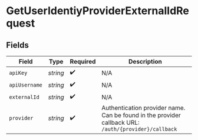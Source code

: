 # GetUserIdentiyProviderExternalIdRequest


## Fields

| Field                                                                                                | Type                                                                                                 | Required                                                                                             | Description                                                                                          |
| ---------------------------------------------------------------------------------------------------- | ---------------------------------------------------------------------------------------------------- | ---------------------------------------------------------------------------------------------------- | ---------------------------------------------------------------------------------------------------- |
| `apiKey`                                                                                             | *string*                                                                                             | :heavy_check_mark:                                                                                   | N/A                                                                                                  |
| `apiUsername`                                                                                        | *string*                                                                                             | :heavy_check_mark:                                                                                   | N/A                                                                                                  |
| `externalId`                                                                                         | *string*                                                                                             | :heavy_check_mark:                                                                                   | N/A                                                                                                  |
| `provider`                                                                                           | *string*                                                                                             | :heavy_check_mark:                                                                                   | Authentication provider name. Can be found in the provider callback URL: `/auth/{provider}/callback` |